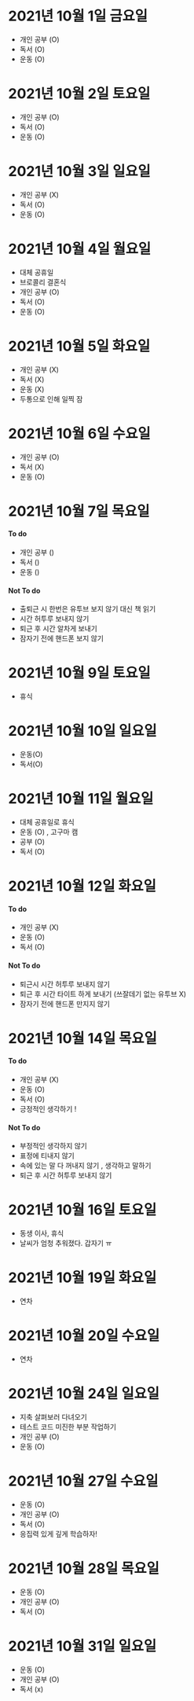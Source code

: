 
# 2021년 10월 1일 금요일 

- 개인 공부 (O)
- 독서 (O)
- 운동 (O)

# 2021년 10월 2일 토요일

- 개인 공부 (O)
- 독서 (O)
- 운동 (O)

# 2021년 10월 3일 일요일

- 개인 공부 (X)
- 독서 (O)
- 운동 (O)

# 2021년 10월 4일 월요일 

- 대체 공휴일
- 브로콜리 결혼식 
- 개인 공부 (O)
- 독서 (O)
- 운동 (O)

# 2021년 10월 5일 화요일

- 개인 공부 (X)
- 독서 (X)
- 운동 (X)
- 두통으로 인해 일찍 잠

# 2021년 10월 6일 수요일

- 개인 공부 (O)
- 독서 (X)
- 운동 (O)

# 2021년 10월 7일 목요일

#### To do 

- 개인 공부 ()
- 독서 ()
- 운동 ()

#### Not To do 

- 출퇴근 시 한번은 유투브 보지 않기 대신 책 읽기 
- 시간 허투루 보내지 않기
- 퇴근 후 시간 알차게 보내기
- 잠자기 전에 핸드폰 보지 않기

# 2021년 10월 9일 토요일 

- 휴식

# 2021년 10월 10일 일요일

- 운동(O)
- 독서(O)

# 2021년 10월 11일 월요일

- 대체 공휴일로 휴식
- 운동 (O) , 고구마 캠
- 공부 (O)
- 독서 (O)

# 2021년 10월 12일 화요일 

#### To do

- 개인 공부 (X)
- 운동 (O)
- 독서 (O)

#### Not To do

- 퇴근시 시간 허투루 보내지 않기 
- 퇴근 후 시간 타이트 하게 보내기 (쓰잘데기 없는 유투브 X)
- 잠자기 전에 핸드폰 만지지 않기 

# 2021년 10월 14일 목요일 

#### To do 

- 개인 공부 (X)
- 운동 (O)
- 독서 (O)
- 긍정적인 생각하기 !

#### Not To do

- 부정적인 생각하지 않기 
- 표정에 티내지 않기 
- 속에 있는 말 다 꺼내지 않기 , 생각하고 말하기 
- 퇴근 후 시간 허투루 보내지 않기

# 2021년 10월 16일 토요일 

- 동생 이사, 휴식
- 날씨가 엄청 추워졌다. 갑자기 ㅠ

# 2021년 10월 19일 화요일

- 연차

# 2021년 10월 20일 수요일

- 연차

# 2021년 10월 24일 일요일 

- 지축 살펴보러 다녀오기 
- 테스트 코드 미진한 부분 작업하기 
- 개인 공부 (O)
- 운동 (O)

# 2021년 10월 27일 수요일 

- 운동 (O)
- 개인 공부 (O)
- 독서 (O)
- 응집력 있게 깊게 학습하자!

# 2021년 10월 28일 목요일 

- 운동 (O)
- 개인 공부 (O)
- 독서 (O)

# 2021년 10월 31일 일요일 

- 운동 (O)
- 개인 공부 (O)
- 독서 (x)

